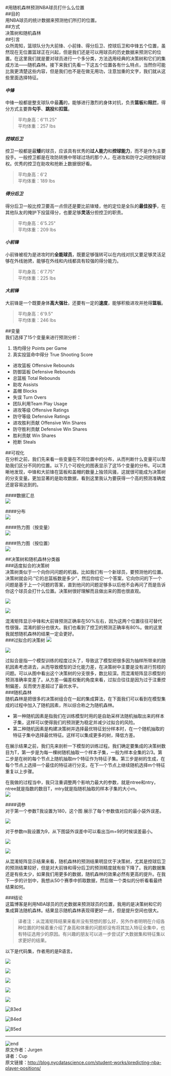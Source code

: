 #用随机森林预测NBA球员打什么么位置  
##目的  
用NBA球员的统计数据来预测他们所打的位置。  
##方式  
决策树和随机森林  
##引言  
众所周知，篮球队分为大前锋、小前锋、得分后卫、控球后卫和中锋五个位置，虽然现在无位置篮球正在兴起，但是我们还是可以用球员的历史数据来预测它的位置。在这里我们就是要对球员进行一个多分类，方法选用经典的决策树和它们的集成方法——随机森林。接下来我们先看一下这五个位置各有什么特点，当然你可能比我更清楚这些内容，但是我们也不是在做无用功，注意加重的文字，我们就从这些里面选择特征。  

#### ***中锋***  

中锋一般都是整支球队中最**高**的，能够进行激烈的身体对抗，负责**篮板**和**阻拦**，得分方式主要靠**勾手**、**跳投**和**扣篮**。

>平均身高：6'11.25"  
>平均体重：257 lbs  

#### ***控球后卫***  
控卫一般都是最**矮**的球员，应该具有优秀的**过人能力**和**控球能力**，而不是作为主要投手。一般控卫都是在攻防转换中带球过场的那个人，在进攻和防守之间控制好球权。优秀的控卫在助攻和抢断上数据很好看。  

>平均身高：6'2  
>平均体重：189 lbs  

#### ***得分后卫***  

得分后卫一般比控卫要高一点但还是要比前锋矮，他的定位是全队的**最佳投手**，在其他队友的掩护下投篮得分，也要足够**灵活**分担控卫的职责。  

>平均身高：6'5.25"  
>平均体重：209 lbs  

#### ***小前锋***  
小前锋被视为是进攻时的**全能球员**，既要足够强转可以在内线对抗又要足够灵活足够在外线驰骋，能够在外线和内线都具有较强的得分能力。  

>平均身高：6'7.75"  
>平均体重：225 lbs  

#### ***大前锋***  
大前锋是一个既要身体**高大强壮**，还要有一定的**速度**，能够积极进攻并抢得**篮板**。  

>平均身高：6'9.5"  
>平均体重：246 lbs   

##变量  
我们选择了15个变量来进行预测分析：  

1. 场均得分  Points per Game 
2. 真实投篮命中得分 True Shooting Score   
* 进攻篮板  Offensive Rebounds
* 防御篮板 Defensive Rebounds 
* 总篮板 Total Rebounds
* 助攻 Assists
* 盖帽 Blocks 
* 失误  Turn Overs
* 团队利用Team Play Usage
* 进攻等级   Offensive Ratings
* 防守等级  Defensive Ratings
* 进攻胜利贡献  Offensive Win Shares
* 防守胜利贡献   Defensive Win Shares
* 胜利贡献   Win Shares
* 抢断 Steals

##可视化  
在分析之前，我们先来看一些变量在不同位置中的分布，从而判断什么变量可以帮助我们区分不同的位置。以下几个可视化的图表显示了这15个变量的分布。可以清晰地发现，中锋和大前锋在篮板和盖帽的数量上独领风骚，这就很可能成为决策树的分支变量。更加显著的是助攻数据，看到这里我认为要获得一个高的预测准确度还是容易达到的。  
  
####数据汇总  
![ ](http://static.datartisan.com/upload/attachment/2016/10/XkNzrM3G.png)  

####分布  
![ ](http://static.datartisan.com/upload/attachment/2016/10/qfbjGAQ7.png)   

####热力图（按变量）  
![ ](http://static.datartisan.com/upload/attachment/2016/10/ua7q8YRF.png)  

####热力图（按位置）  
![ ](http://static.datartisan.com/upload/attachment/2016/10/thnlBF5P.png)  

##决策树和随机森林分类器  
###适度拟合的决策树  
决策树类似于一个向你问问题的机器。比如我们有一个新球员，要预测他的位置。决策树就会问:“它的总篮板数是多少”，然后你给它一个答案，它向你问的下一个问题是基于上一个问题的答案，直到他问的问题足够多以后他不会再问了而是告诉你这个球员会打什么位置。决策树很好理解而且做出来的图也很直观。  

![ ](http://static.datartisan.com/upload/attachment/2016/10/GS5mVEL1.png)  

![ ](http://static.datartisan.com/upload/attachment/2016/10/RzNSgnMY.png)  

混淆矩阵显示中锋和大前锋预测正确率在50%左右，因为这两个位置往往可替代性很强，混淆的部分也很大。我们也看到了控卫的预测正确率有80%。做的这里我就想随机森林的结果一定会更好。  
###过拟合的决策树 
![ ](http://static.datartisan.com/upload/attachment/2016/10/HQkPAYc5.png)  

![ ](http://static.datartisan.com/upload/attachment/2016/10/dbnqJVLP.png)  

过拟合是指一个模型训练的程度过头了，导致这了模型把很多因为抽样所带来的随机因素考虑进去，从而导致模型的泛化能力差，在决策树中主要是没有进行剪枝的问题。可以从图中看出这个决策树的分支很多，数比较深。而混淆矩阵显示模型的预测准确率变差了。从方差—偏差权衡的角度来看，过拟合往往是因为过于注重控制偏差，反而使方差超过了最优水平。  
###随机森林  
随机森林是把很多的决策树组合在一起的集成算法，在下面我们可以看到在模型集成的过程中加入了随机因素，所以综合称之为随机森林。  

* 第一种随机因素是指我们在训练模型时用的是自助采样法随机抽取出来的样本子集，这样可以使得我们的预测更为稳定并减少过拟合的风险。  
* 第二种随机因素是构建决策树并选择最优特征划分样本时，在一个随机抽取的特征子集中选择最优特征。这样可以集成更多的树，降低方差。  
 
在展示结果之前，我们先来剖析一下模型的训练过程。我们确定要集成的决策树数目为T，第一步是为每一棵树随机抽取一个样本子集，一般为样本全集的2/3。第二步是在树的每个节点上随机抽取m个特征作为特征子集。第三步是树的生成，在每个节点上选择一个最佳的特征进行分支。在下一个节点上继续随机选择m个特征重复以上步骤。  
  
在我做的过程当中，我只注重调整两个影响力最大的参数，就是ntree和ntry，ntree就是指数的数目T，mtry就是指随机抽取的样本子集的大小m。  
![ ](http://static.datartisan.com/upload/attachment/2016/10/meIkBdgN.jpg)  

####调参  
对于第一个参数T我设置为180，这个图
展示了每个参数值对应的最小袋外误差。  

![ ](http://static.datartisan.com/upload/attachment/2016/10/1Yti0t5u.png)  

对于参数m我设置为9，从下图袋外误差中可以看出当m=9的时候误差最小。  

![ ](http://static.datartisan.com/upload/attachment/2016/10/AJSYw1B7.png)  

![ ](http://static.datartisan.com/upload/attachment/2016/10/lfLUnITp.png)  

从混淆矩阵显示结果来看，随机森林的预测结果明显优于决策树，尤其是控球后卫的预测结果较好，但是对大前锋和得分后卫的预测精度就有些下降了。我的数据集还是有些太少，如果我们用更多的数据，随机森林的效果必然有更高的提升。在我下一步的计划中，我想从50个赛季中抓取数据，然后做一个类似的分析看看最终结果如何。  

###结论  
这篇博客是利用NBA球员的历史数据来预测球员的位置，我用的是决策树和它的集成算法随机森林。结果显示随机森林表现得更好一点，但是提升空间也很大。

>译者注：从混淆矩阵结果来看并没有预想的那么好，另外作者明明在介绍各种位置的时候着重介绍了身高和体重的问题却没有将其加入特征全集中，也有特征选用少的原因。有兴趣的朋友可以进一步尝试扩大数据集和特征集以求更好的结果。  

以下是代码集，作者用的是R语言。  

![ ](http://static.datartisan.com/upload/attachment/2016/10/ANQJXwuR.png)  

![ ](http://static.datartisan.com/upload/attachment/2016/10/Gx8Cqaob.png)  

![ ](http://static.datartisan.com/upload/attachment/2016/10/xZDazSmr.png)  

![ ](http://static.datartisan.com/upload/attachment/2016/10/3TyLbkQk.png)  

![ ](http://static.datartisan.com/upload/attachment/2016/10/bLBnVafe.png)  

![83ed](http://static.datartisan.com/upload/attachment/2016/10/hM5m9a1k.png)  

![84ed](http://static.datartisan.com/upload/attachment/2016/10/uNdks8oc.png)  

![85ed](http://static.datartisan.com/upload/attachment/2016/10/7BOFmFTJ.png)  

***
![end](http://static.datartisan.com/upload/attachment/2016/05/xKM5xlV4.png)  
原文作者：Jurgen  
译者：Cup  
原文链接：http://blog.nycdatascience.com/student-works/predicting-nba-player-positions/  


